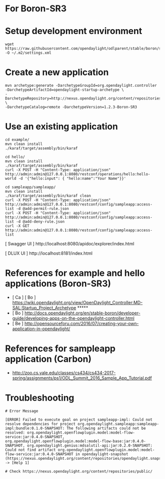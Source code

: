 # For Boron-SR3

# Setup development environment

```
wget https://raw.githubusercontent.com/opendaylight/odlparent/stable/boron/settings.xml -O ~/.m2/settings.xml
```

# Create a new application

```
mvn archetype:generate -DarchetypeGroupId=org.opendaylight.controller -DarchetypeArtifactId=opendaylight-startup-archetype \
-DarchetypeRepository=http://nexus.opendaylight.org/content/repositories/opendaylight.release/ \
-DarchetypeCatalog=remote -DarchetypeVersion=1.2.3-Boron-SR3
```

# Use an existing application

```
cd example/
mvn clean install
./karaf/target/assembly/bin/karaf

cd hello/
mvn clean install
./karaf/target/assembly/bin/karaf
curl -X POST -H "Content-Type: application/json" http://admin:admin@127.0.0.1:8080/restconf/operations/hello:hello-world -d '{"hello:input": { "hello:name":"Your Name"}}'

cd sampleapp/sampleapp/
mvn clean install
./karaf/target/assembly/bin/karaf clean
curl -X POST -H "Content-Type: application/json" http://admin:admin@127.0.0.1:8080/restconf/config/sampleapp:access-list -d @add-permit-rule.json
curl -X POST -H "Content-Type: application/json" http://admin:admin@127.0.0.1:8080/restconf/config/sampleapp:access-list -d @add-deny-rule.json
curl -X GET http://admin:admin@127.0.0.1:8080/restconf/config/sampleapp:access-list
```

[ Swagger UI ] http://localhost:8080/apidoc/explorer/index.html

[ DLUX UI ] http://localhost:8181/index.html

# References for example and hello applications (Boron-SR3)

* [ Ca ] [ Bo ] https://wiki.opendaylight.org/view/OpenDaylight_Controller:MD-SAL:Startup_Project_Archetype *****
* [ Bo ] http://docs.opendaylight.org/en/stable-boron/developer-guide/developing-apps-on-the-opendaylight-controller.html 
* [ Be ] http://opensourceforu.com/2016/07/creating-your-own-application-in-opendaylight/

# References for sampleapp application (Carbon)

* http://zoo.cs.yale.edu/classes/cs434/cs434-2017-spring/assignments/ps1/ODL_Summit_2016_Sample_App_Tutorial.pdf

# Troubleshooting

```
# Error Message

[ERROR] Failed to execute goal on project sampleapp-impl: Could not resolve dependencies for project org.opendaylight.sampleapp:sampleapp-impl:bundle:0.1.0-SNAPSHOT: The following artifacts could not be resolved: org.opendaylight.openflowplugin.model:model-flow-service:jar:0.4.0-SNAPSHOT, org.opendaylight.openflowplugin.model:model-flow-base:jar:0.4.0-SNAPSHOT, org.opendaylight.genius:mdsalutil-api:jar:0.2.0-SNAPSHOT: Could not find artifact org.opendaylight.openflowplugin.model:model-flow-service:jar:0.4.0-SNAPSHOT in opendaylight-snapshot (https://nexus.opendaylight.org/content/repositories/opendaylight.snapshot/) -> [Help 1]

# Check https://nexus.opendaylight.org/content/repositories/public/
```
